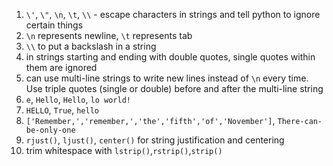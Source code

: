 1. `\'`, `\"`, `\n`, `\t`, `\\` - escape characters in strings and tell python to ignore certain things
2. `\n` represents newline, `\t` represents tab
3. `\\` to put a backslash in a string
4. in strings starting and ending with double quotes, single quotes within them are ignored
5. can use multi-line strings to write new lines instead of `\n` every time. Use triple quotes (single or double) before and after the multi-line string
6. `e`, `Hello`, `Hello`, `lo world!`
7. `HELLO`, `True`, `hello`
8. `['Remember,','remember,','the','fifth','of','November']`, `There-can-be-only-one`
9. `rjust()`, `ljust()`, `center()` for string justification and centering
10. trim whitespace with `lstrip()`,`rstrip()`,`strip()`